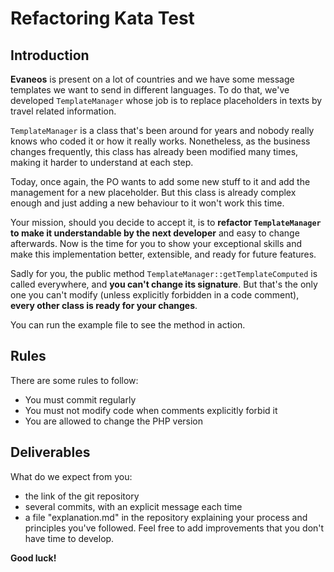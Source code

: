 # Refactoring Kata Test

## Introduction

**Evaneos** is present on a lot of countries and we have some message templates we want to send
in different languages. To do that, we've developed `TemplateManager` whose job is to replace
placeholders in texts by travel related information.

`TemplateManager` is a class that's been around for years and nobody really knows who coded
it or how it really works. Nonetheless, as the business changes frequently, this class has
already been modified many times, making it harder to understand at each step.

Today, once again, the PO wants to add some new stuff to it and add the management for a new
placeholder. But this class is already complex enough and just adding a new behaviour to it
won't work this time.

Your mission, should you decide to accept it, is to **refactor `TemplateManager` to make it
understandable by the next developer** and easy to change afterwards. Now is the time for you to
show your exceptional skills and make this implementation better, extensible, and ready for future
features.

Sadly for you, the public method `TemplateManager::getTemplateComputed` is called everywhere, 
and **you can't change its signature**. But that's the only one you can't modify (unless explicitly
forbidden in a code comment), **every other class is ready for your changes**.

You can run the example file to see the method in action.

## Rules
There are some rules to follow:
 - You must commit regularly
 - You must not modify code when comments explicitly forbid it
 - You are allowed to change the PHP version

## Deliverables
What do we expect from you:
 - the link of the git repository
 - several commits, with an explicit message each time
 - a file "explanation.md" in the repository explaining your process and principles you've followed. Feel free to add improvements that you don't have time to develop.

**Good luck!**
